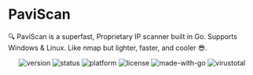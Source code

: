# PaviScan
🔍 PaviScan is a superfast, Proprietary IP scanner built in Go. Supports Windows &amp; Linux. Like nmap but lighter, faster, and cooler 😎.

<p align="center">
  <img src="https://img.shields.io/badge/version-v1.0-blue?style=for-the-badge&logo=semver" alt="version" />
  <img src="https://img.shields.io/badge/status-Stable-brightgreen?style=for-the-badge&logo=checkmarx" alt="status" />
  <img src="https://img.shields.io/badge/platform-Windows%20|%20Linux-yellow?style=for-the-badge&logo=windows&logoColor=white" alt="platform" />
  <img src="https://img.shields.io/badge/license-Proprietary-red?style=for-the-badge&logo=lock" alt="license" />
  <img src="https://img.shields.io/badge/Made%20with-Go-00ADD8?style=for-the-badge&logo=go&logoColor=white" alt="made-with-go" />
  <img src="https://img.shields.io/badge/VirusTotal-2%20AV%20Detections-blueviolet?style=for-the-badge&logo=virustotal&logoColor=white" alt="virustotal" />
</p>


